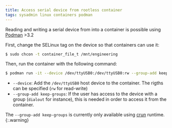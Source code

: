 ```yaml
---
title: Access serial device from rootless container
tags: sysadmin linux containers podman
---
```


Reading and writing a serial device from into a container is possible using [Podman](https://podman.io/) >3.2

<!--more-->

First, change the SELinux tag on the device so that containers can use it:

```bash
$ sudo chcon -t container_file_t /mnt/engineering
```

Then, run the container with the following command:

```bash
$ podman run -it --device /dev/ttyUSB0:/dev/ttyUSB0:rw --group-add keep-groups espressif/idf
```

* `--device`: Add the `/dev/ttyUSB0` host device to the container. The rigths can be specified (`rw` for read-write)
* `--group-add keep-groups`: If the user has access to the device with a group (`dialout` for instance), this is needed in order to access it from the container.

The `--group-add keep-groups` is currently only available using [crun](https://github.com/containers/crun) runtime.
{:.warning}

